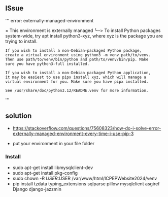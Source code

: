 ## ISsue

'''
error: externally-managed-environment

× This environment is externally managed
╰─> To install Python packages system-wide, try apt install
    python3-xyz, where xyz is the package you are trying to
    install.

    If you wish to install a non-Debian-packaged Python package,
    create a virtual environment using python3 -m venv path/to/venv.
    Then use path/to/venv/bin/python and path/to/venv/bin/pip. Make
    sure you have python3-full installed.

    If you wish to install a non-Debian packaged Python application,
    it may be easiest to use pipx install xyz, which will manage a
    virtual environment for you. Make sure you have pipx installed.

    See /usr/share/doc/python3.12/README.venv for more information.


'''

## solution 

- https://stackoverflow.com/questions/75608323/how-do-i-solve-error-externally-managed-environment-every-time-i-use-pip-3

- put your environment in your file folder

### Install 

- sudo apt-get install libmysqlclient-dev
- sudo apt-get install pkg-config
- sudo chown -R $USER:$USER /var/www/html/ICPEPWebsite2024/venv
- pip install tzdata typing_extensions sqlparse pillow mysqlclient asgiref Django django-jazzmin
